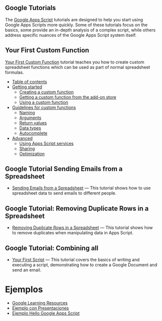 ## Google Tutorials 

The [Google Apps Script](https://developers.google.com/apps-script/articles/tutorials) tutorials are designed to help you start using Google Apps Scripts more quickly. Some of these tutorials focus on the basics, some provide an in-depth analysis of a complex script, while others address specific nuances of the Google Apps Script system itself.

## Your First Custom Function

[Your First Custom Function](https://developers.google.com//apps-script/guides/sheets/functions) tutorial teaches you how to create custom spreadsheet functions which can be used as part of normal spreadsheet formulas.

*   [Table of contents](https://developers.google.com/apps-script/guides/sheets/functions#top_of_page)
*   [Getting started](https://developers.google.com/apps-script/guides/sheets/functions#getting_started)
    *   [Creating a custom function](https://developers.google.com/apps-script/guides/sheets/functions#creating_a_custom_function)
    *   [Getting a custom function from the add-on store](https://developers.google.com/apps-script/guides/sheets/functions#getting_a_custom_function_from_the_add-on_store)
    *   [Using a custom function](https://developers.google.com/apps-script/guides/sheets/functions#using_a_custom_function)
*   [Guidelines for custom functions](https://developers.google.com/apps-script/guides/sheets/functions#guidelines_for_custom_functions)
    *   [Naming](https://developers.google.com/apps-script/guides/sheets/functions#naming)
    *   [Arguments](https://developers.google.com/apps-script/guides/sheets/functions#arguments)
    *   [Return values](https://developers.google.com/apps-script/guides/sheets/functions#return_values)
    *   [Data types](https://developers.google.com/apps-script/guides/sheets/functions#data_types)
    *   [Autocomplete](https://developers.google.com/apps-script/guides/sheets/functions#autocomplete)
*   [Advanced](https://developers.google.com/apps-script/guides/sheets/functions#advanced)
    *   [Using Apps Script services](https://developers.google.com/apps-script/guides/sheets/functions#using_apps_script_services)
    *   [Sharing](https://developers.google.com/apps-script/guides/sheets/functions#sharing)
    *   [Optimization](https://developers.google.com/apps-script/guides/sheets/functions#optimization)

## Google Tutorial Sending Emails from a Spreadsheet

*   [Sending Emails from a Spreadsheet](https://developers.google.com/apps-script/articles/sending_emails) — This tutorial shows how to use spreadsheet data to send emails to different people.

## Google Tutorial: Removing Duplicate Rows in a Spreadsheet

*   [Removing Duplicate Rows in a Spreadsheet](https://developers.google.com/apps-script/articles/removing_duplicates) — This tutorial shows how to remove duplicates when manipulating data in Apps Script.

## Google Tutorial: Combining all

*   [Your First Script](https://developers.google.com/apps-script/overview#your_first_script) — This tutorial covers the basics of writing and executing a script, demonstrating how to create a Google Document and send an email.

# Ejemplos

* [Google Learning Resources](https://developers.google.com/apps-script/articles/tutorials)
* [Ejemplo con Presentaciones](https://script.google.com/a/ull.edu.es/d/1eKRbAMgvopQdDfiYyowlttS8luBp7G2ilsY1d8TluAVnUFqRnPbR7VaZ/edit?splash=yes)
* [Ejemplo Hello Google Apps Script](https://script.google.com/d/1bOYR4fmK3REtTHA0DPWRseK-eGLV5l92TB1jr8wAUMttL5rDnenCCXOg/edit?usp=sharing)
